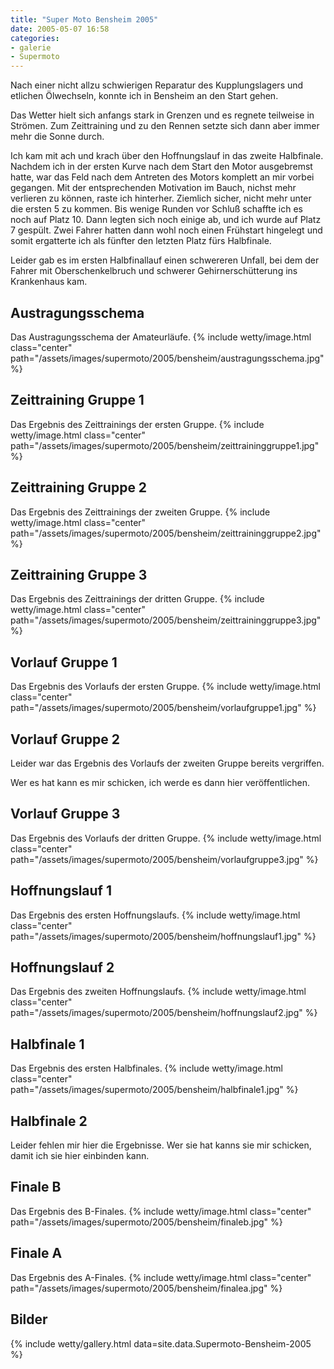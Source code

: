 ```yaml
---
title: "Super Moto Bensheim 2005"
date: 2005-05-07 16:58
categories: 
- galerie
- Supermoto
---
```

Nach einer nicht allzu schwierigen Reparatur des Kupplungslagers und etlichen Ölwechseln, konnte ich in Bensheim an den Start gehen.

<!--more-->

Das Wetter hielt sich anfangs stark in Grenzen und es regnete teilweise in Strömen. Zum Zeittraining und zu den Rennen setzte sich dann aber immer mehr die Sonne durch.

Ich kam mit ach und krach über den Hoffnungslauf in das zweite Halbfinale. Nachdem ich in der ersten Kurve nach dem Start den Motor ausgebremst hatte, war das Feld nach dem Antreten des Motors komplett an mir vorbei gegangen. Mit der entsprechenden Motivation im Bauch, nichst mehr verlieren zu können, raste ich hinterher. Ziemlich sicher, nicht mehr unter die ersten 5 zu kommen. Bis wenige Runden vor Schluß schaffte ich es noch auf Platz 10. Dann legten sich noch einige ab, und ich wurde auf Platz 7 gespült. Zwei Fahrer hatten dann wohl noch einen Frühstart hingelegt und somit ergatterte ich als fünfter den letzten Platz fürs Halbfinale.

Leider gab es im ersten Halbfinallauf einen schwereren Unfall, bei dem der Fahrer mit Oberschenkelbruch und schwerer Gehirnerschütterung ins Krankenhaus kam.

## Austragungsschema
Das Austragungsschema der Amateurläufe.
{% include wetty/image.html class="center" path="/assets/images/supermoto/2005/bensheim/austragungsschema.jpg" %}

## Zeittraining Gruppe 1
Das Ergebnis des Zeittrainings der ersten Gruppe.
{% include wetty/image.html class="center" path="/assets/images/supermoto/2005/bensheim/zeittraininggruppe1.jpg" %}

## Zeittraining Gruppe 2
Das Ergebnis des Zeittrainings der zweiten Gruppe.
{% include wetty/image.html class="center" path="/assets/images/supermoto/2005/bensheim/zeittraininggruppe2.jpg" %}

## Zeittraining Gruppe 3
Das Ergebnis des Zeittrainings der dritten Gruppe.
{% include wetty/image.html class="center" path="/assets/images/supermoto/2005/bensheim/zeittraininggruppe3.jpg" %}

## Vorlauf Gruppe 1
Das Ergebnis des Vorlaufs der ersten Gruppe.
{% include wetty/image.html class="center" path="/assets/images/supermoto/2005/bensheim/vorlaufgruppe1.jpg" %}

## Vorlauf Gruppe 2
Leider war das Ergebnis des Vorlaufs der zweiten Gruppe bereits vergriffen. 

Wer es hat kann es mir schicken, ich werde es dann hier veröffentlichen.

## Vorlauf Gruppe 3
Das Ergebnis des Vorlaufs der dritten Gruppe.
{% include wetty/image.html class="center" path="/assets/images/supermoto/2005/bensheim/vorlaufgruppe3.jpg" %}

## Hoffnungslauf 1
Das Ergebnis des ersten Hoffnungslaufs. 
{% include wetty/image.html class="center" path="/assets/images/supermoto/2005/bensheim/hoffnungslauf1.jpg" %}

## Hoffnungslauf 2
Das Ergebnis des zweiten Hoffnungslaufs. 
{% include wetty/image.html class="center" path="/assets/images/supermoto/2005/bensheim/hoffnungslauf2.jpg" %}

## Halbfinale 1
Das Ergebnis des ersten Halbfinales.
{% include wetty/image.html class="center" path="/assets/images/supermoto/2005/bensheim/halbfinale1.jpg" %}

## Halbfinale 2
Leider fehlen mir hier die Ergebnisse. Wer sie hat kanns sie mir schicken, damit ich sie hier einbinden kann. 

## Finale B
Das Ergebnis des B-Finales.
{% include wetty/image.html class="center" path="/assets/images/supermoto/2005/bensheim/finaleb.jpg" %}

## Finale A
Das Ergebnis des A-Finales.
{% include wetty/image.html class="center" path="/assets/images/supermoto/2005/bensheim/finalea.jpg" %}

## Bilder

{% include wetty/gallery.html data=site.data.Supermoto-Bensheim-2005 %}